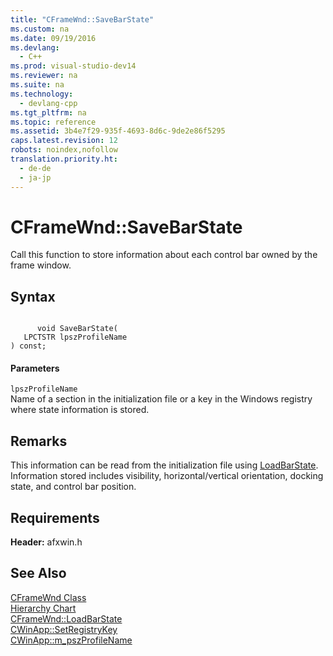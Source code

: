 ```yaml
---
title: "CFrameWnd::SaveBarState"
ms.custom: na
ms.date: 09/19/2016
ms.devlang: 
  - C++
ms.prod: visual-studio-dev14
ms.reviewer: na
ms.suite: na
ms.technology: 
  - devlang-cpp
ms.tgt_pltfrm: na
ms.topic: reference
ms.assetid: 3b4e7f29-935f-4693-8d6c-9de2e86f5295
caps.latest.revision: 12
robots: noindex,nofollow
translation.priority.ht: 
  - de-de
  - ja-jp
---
```

# CFrameWnd::SaveBarState
Call this function to store information about each control bar owned by the frame window.  
  
## Syntax  
  
```  
  
      void SaveBarState(  
   LPCTSTR lpszProfileName   
) const;  
```  
  
#### Parameters  
 `lpszProfileName`  
 Name of a section in the initialization file or a key in the Windows registry where state information is stored.  
  
## Remarks  
 This information can be read from the initialization file using [LoadBarState](../vs140/CFrameWnd--LoadBarState.md). Information stored includes visibility, horizontal/vertical orientation, docking state, and control bar position.  
  
## Requirements  
 **Header:** afxwin.h  
  
## See Also  
 [CFrameWnd Class](../vs140/CFrameWnd-Class.md)   
 [Hierarchy Chart](../vs140/Hierarchy-Chart.md)   
 [CFrameWnd::LoadBarState](../vs140/CFrameWnd--LoadBarState.md)   
 [CWinApp::SetRegistryKey](../vs140/CWinApp--SetRegistryKey.md)   
 [CWinApp::m_pszProfileName](../vs140/CWinApp--m_pszProfileName.md)